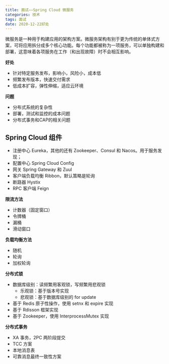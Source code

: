 ```yaml
---
title: 面试——Spring Cloud 微服务
categories: 技术
tags: 面试
date: 2020-12-22好处
---
```


微服务是一种用于构建应用的架构方案。微服务架构有别于更为传统的单体式方案，可将应用拆分成多个核心功能。每个功能都被称为一项服务，可以单独构建和部署，这意味着各项服务在工作（和出现故障）时不会相互影响。

**好处**

- 针对特定服务发布，影响小，风险小，成本低
- 频繁发布版本，快速交付需求
- 低成本扩容，弹性伸缩，适应云环境

**问题**

- 分布式系统的复杂性
- 部署，测试和监控的成本问题
- 分布式事务和CAP的相关问题

## Spring Cloud 组件

- 注册中心 Eureka，其他的还有 Zookeeper、Consul 和 Nacos。用于服务发现；
- 配置中心 Spring Cloud Config
- 网关 Spring Gateway 和 Zuul
- 客户端负载均衡 Ribbon，默认策略是轮询
- 断路器 Hystix
- RPC 客户端 Feign

**限流方法**
- 计数器（固定窗口）
- 令牌桶
- 漏桶
- 滑动窗口

**负载均衡方法**
- 随机
- 轮询
- 加权轮询

**分布式锁**
- 数据库级别：读频繁用客观锁，写频繁用悲观锁
    - 乐观锁：基于版本号实现
    - 悲观锁：基于数据库级别的 for update
- 基于 Redis 原子性操作，使用 setnx 和 expire 实现
- 基于 Rdisson 框架实现
- 基于 Zookeeper，使用 InterprocessMutex 实现

**分布式事务**
- XA 事务，2PC 两阶段提交
- TCC 方案
- 本地消息表
- 可靠消息最终一致性方案

